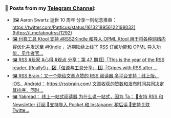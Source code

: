 ### 📰 Posts from my [Telegram Channel](https://t.me/s/aboutrss):
<!-- BLOG-POST-LIST:START -->
- [🖼 Aaron Swartz 逝世 10 周年 分享一则纪念推串： https://twitter.com/Patticus/status/1613218956122198032](https://t.me/aboutrss/1292)
- [🖼 付费工具 Ktool 支持 #RSS2Kindle 和导入 OPML Ktool 用于将各种网络内容优化并发送至 #Kindle ，近期陆续上线了 RSS 订阅功能和 OPML 导入功能，见作者官...](https://t.me/aboutrss/1291)
- [🖼 RSS #玩家 #心得 #观点 分享：第 47 期 1️⃣「This is the year of the RSS reader. &lpar;Really!&rpar;」 2️⃣「信源与工具分享」 3️⃣「Gripes with RSS after ...](https://t.me/aboutrss/1290)
- [🖼 RSS Brain：又一个能给文章点赞的 RSS 阅读器 多平台支持：线上版、iOS、Android： https://rssbrain.com/ 文章收获的赞数和发布时间共同决定其排序，同时...](https://t.me/aboutrss/1289)
- [🖼 Yakread： 线上一站式阅读器 为什么说一站式，因为 Ta： 🔸支持 RSS 和 Newsletter 订阅 🔸支持导入 Pocket 和 Instapaper 稍后读 🔸支持关联 Twitte...](https://t.me/aboutrss/1288)
<!-- BLOG-POST-LIST:END -->

<!--
**AboutRSS/AboutRSS** is a ✨ _special_ ✨ repository because its `README.md` (this file) appears on your GitHub profile.

Here are some ideas to get you started:

- 🔭 I’m currently working on ...
- 🌱 I’m currently learning ...
- 👯 I’m looking to collaborate on ...
- 🤔 I’m looking for help with ...
- 💬 Ask me about ...
- 📫 How to reach me: ...
- 😄 Pronouns: ...
- ⚡ Fun fact: ...
-->
